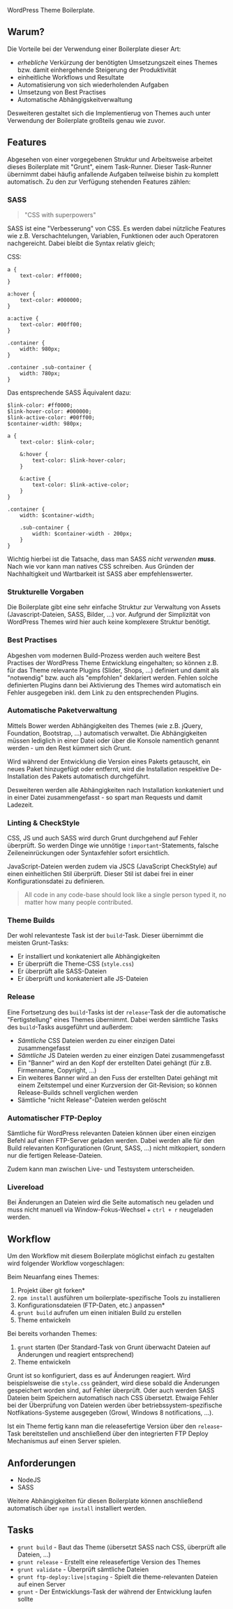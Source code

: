 WordPress Theme Boilerplate.

## Warum?
Die Vorteile bei der Verwendung einer Boilerplate dieser Art:
- _erhebliche_ Verkürzung der benötigten Umsetzungszeit eines Themes bzw. damit
einhergehende Steigerung der Produktivität
- einheitliche Workflows und Resultate
- Automatisierung von sich wiederholenden Aufgaben
- Umsetzung von Best Practises
- Automatische Abhängigskeitverwaltung

Desweiteren gestaltet sich die Implementierug von Themes auch unter Verwendung
der Boilerplate großteils genau wie zuvor.

## Features
Abgesehen von einer vorgegebenen Struktur und Arbeitsweise arbeitet dieses
Boilerplate mit "Grunt", einem Task-Runner. Dieser Task-Runner übernimmt
dabei häufig anfallende Aufgaben teilweise bishin zu komplett automatisch.
Zu den zur Verfügung stehenden Features zählen:

### SASS
> "CSS with superpowers"

SASS ist eine "Verbesserung" von CSS. Es werden dabei nützliche Features wie
z.B.  Verschachtelungen, Variablen, Funktionen oder auch Operatoren
nachgereicht. Dabei bleibt die Syntax relativ gleich;

CSS:
```
a {
    text-color: #ff0000;
}

a:hover {
    text-color: #000000;
}

a:active {
    text-color: #00ff00;
}

.container {
    width: 980px;
}

.container .sub-container {
    width: 780px;
}
```

Das entsprechende SASS Äquivalent dazu:
```
$link-color: #ff0000;
$link-hover-color: #000000;
$link-active-color: #00ff00;
$container-width: 980px;

a {
    text-color: $link-color;

    &:hover {
        text-color: $link-hover-color;
    }

    &:active {
        text-color: $link-active-color;
    }
}

.container {
    width: $container-width;

    .sub-container {
        width: $container-width - 200px;
    }
}
```

Wichtig hierbei ist die Tatsache, dass man SASS *nicht verwenden **muss***.
Nach wie vor kann man natives CSS schreiben. Aus Gründen der Nachhaltigkeit und
Wartbarkeit ist SASS aber empfehlenswerter.

### Strukturelle Vorgaben
Die Boilerplate gibt eine sehr einfache Struktur zur Verwaltung von Assets
(Javascript-Dateien, SASS, Bilder, ...) vor. Aufgrund der Simplizität von
WordPress Themes wird hier auch keine komplexere Struktur benötigt.

### Best Practises
Abgeshen vom modernen Build-Prozess werden auch weitere Best Practises der
WordPress Theme Entwicklung eingehalten; so können z.B. für das Theme relevante
Plugins (Slider, Shops, ...) definiert und damit als "notwendig" bzw. auch als
"empfohlen" deklariert werden. Fehlen solche definierten Plugins dann bei
Aktivierung des Themes wird automatisch ein Fehler ausgegeben inkl. dem Link
zu den entsprechenden Plugins.

### Automatische Paketverwaltung
Mittels Bower werden Abhängigkeiten des Themes (wie z.B. jQuery, Foundation,
Bootstrap, ...) automatisch verwaltet. Die Abhängigkeiten müssen lediglich
in einer Datei oder über die Konsole namentlich genannt werden - um den Rest
kümmert sich Grunt.

Wird während der Entwicklung die Version eines Pakets getauscht, ein neues
Paket hinzugefügt oder entfernt, wird die Installation respektive
De-Installation des Pakets automatisch durchgeführt.

Desweiteren werden alle Abhängigkeiten nach Installation konkateniert und in
einer Datei zusammengefasst - so spart man Requests und damit Ladezeit.

### Linting & CheckStyle
CSS, JS und auch SASS wird durch Grunt durchgehend auf Fehler überprüft. So
werden Dinge wie unnötige `!important`-Statements, falsche Zeileneinrückungen
oder Syntaxfehler sofort ersichtlich.

JavaScript-Dateien werden zudem via JSCS (JavaScript CheckStyle) auf
einen einheitlichen Stil überprüft. Dieser Stil ist dabei frei in einer
Konfigurationsdatei zu definieren.

> All code in any code-base should look like a single person typed it, no
matter how many people contributed.

### Theme Builds
Der wohl relevanteste Task ist der `build`-Task. Dieser übernimmt die meisten
Grunt-Tasks:

- Er installiert und konkateniert alle Abhängigkeiten
- Er überprüft die Theme-CSS (`style.css`)
- Er überprüft alle SASS-Dateien
- Er überprüft und konkateniert alle JS-Dateien

### Release
Eine Fortsetzung des `build`-Tasks ist der `release`-Task der die automatische
"Fertigstellung" eines Themes übernimmt. Dabei werden sämtliche Tasks des
`build`-Tasks ausgeführt und außerdem:

- *Sämtliche* CSS Dateien werden zu einer einzigen Datei zusammengefasst
- *Sämtliche* JS Dateien werden zu einer einzigen Datei zusammengefasst
- Ein "Banner" wird an den Kopf der erstellten Datei gehängt (für z.B.
Firmenname, Copyright, ...)
- Ein weiteres Banner wird an den Fuss der erstellten Datei gehängt mit einem
Zeitstempel und einer Kurzversion der Git-Revision; so können Release-Builds
schnell verglichen werden
- Sämtliche "nicht Release"-Dateien werden gelöscht

### Automatischer FTP-Deploy
Sämtliche für WordPress relevanten Dateien können über einen einzigen Befehl
auf einen FTP-Server geladen werden. Dabei werden alle für den Build relevanten
Konfigurationen (Grunt, SASS, ...) nicht mitkopiert, sondern nur die fertigen
Release-Dateien.

Zudem kann man zwischen Live- und Testsystem unterscheiden.

### Livereload
Bei Änderungen an Dateien wird die Seite automatisch neu geladen und muss nicht
manuell via Window-Fokus-Wechsel + `ctrl + r` neugeladen werden.

## Workflow
Um den Workflow mit diesem Boilerplate möglichst einfach zu gestalten wird
folgender Workflow vorgeschlagen:

Beim Neuanfang eines Themes:
1. Projekt über git forken*
2. `npm install` ausführen um boilerplate-spezifische Tools zu installieren
3. Konfigurationsdateien (FTP-Daten, etc.) anpassen*
4. `grunt build` aufrufen um einen initialen Build zu erstellen
5. Theme entwickeln

Bei bereits vorhanden Themes:
1. `grunt` starten (Der Standard-Task von Grunt überwacht Dateien auf Änderungen
    und reagiert entsprechend)
2. Theme entwickeln

Grunt ist so konfiguriert, dass es auf Änderungen reagiert. Wird beispielsweise
die `style.css` geändert, wird diese sobald die Änderungen gespeichert worden
sind, auf Fehler überprüft. Oder auch werden SASS Dateien beim Speichern
automatisch nach CSS übersetzt. Etwaige Fehler bei der Überprüfung von Dateien
werden über betriebssystem-spezifische Notfikations-Systeme ausgegeben (Growl,
Windows 8 notifications, ...).

Ist ein Theme fertig kann man die releasefertige Version über den `release`-
Task bereitstellen und anschließend über den integrierten FTP Deploy
Mechanismus auf einen Server spielen.

## Anforderungen
- NodeJS
- SASS

Weitere Abhängigkeiten für diesen Boilerplate können anschließend automatisch
über `npm install` installiert werden.

## Tasks
- `grunt build` - Baut das Theme (übersetzt SASS nach CSS, überprüft alle
Dateien, ...)
- `grunt release` - Erstellt eine releasefertige Version des Themes
- `grunt validate` - Überprüft sämtliche Dateien
- `grunt ftp-deploy:live|staging` - Spielt die theme-relevanten Dateien auf
einen Server
- `grunt` - Der Entwicklungs-Task der während der Entwicklung laufen sollte
